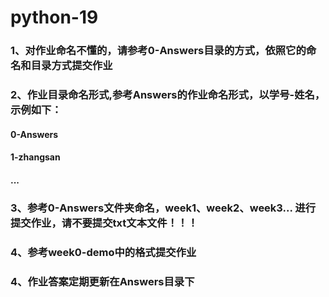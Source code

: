 # python-19

### 1、对作业命名不懂的，请参考0-Answers目录的方式，依照它的命名和目录方式提交作业

### 2、作业目录命名形式,参考Answers的作业命名形式，以学号-姓名，示例如下：
  #### 0-Answers
  #### 1-zhangsan
  #### ...
  
### 3、参考0-Answers文件夹命名，week1、week2、week3... 进行提交作业，请不要提交txt文本文件！！！

### 4、参考week0-demo中的格式提交作业

### 4、作业答案定期更新在Answers目录下
